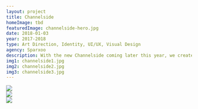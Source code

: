 ```yaml
---
layout: project
title: Channelside
homeImage: tbd
featuredImage: channelside-hero.jpg
date: 2018-01-03
year: 2017-2018
type: Art Direction, Identity, UI/UX, Visual Design
agency: Sparxoo
description: With the new Channelside coming later this year, we created a new identity to represent the re-imagined space. Using shipping containers for outdoor kiosks and food vendors, we used that texture throughout the website and branding materials to connect back to the shape of the logo. The logo not only mimics the shape, it also emphasizes the concept of building, expanding and being modular. This re-energized space will incorporate rich retail experiences, gourmet cuisine, and creative office spaces along lush, waterfront parks which directly influenced the color palette — a deep, rich red and steel blue to represent the industrial inspiration and a bright lime green to bring in that outdoor experience.
img1: channelside1.jpg
img2: channelside2.jpg
img3: channelside3.jpg
---
```


<div class="col-xs-12 about-work-items__item">
  <img src="{{ site.baseurl}}/assets/images/{{ page.img1 }}">
</div>
<div class="col-xs-12 about-work-items__item">
  <img src="{{ site.baseurl}}/assets/images/{{ page.img2 }}">
</div>
<div class="col-xs-12 about-work-items__item">
  <img src="{{ site.baseurl}}/assets/images/{{ page.img3 }}">
</div>